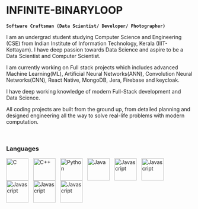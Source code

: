 # INFINITE-BINARYLOOP

**`Software Craftsman (Data Scientist/ Developer/ Photographer)`**

I am an undergrad student studying Computer Science and Engineering (CSE) from Indian Institute of Information Technology, Kerala (IIIT-Kottayam). I have deep passion towards Data Science and aspire to be a Data Scientist and Computer Scientist. 

I am currently working on Full stack projects which includes advanced Machine Learning(ML), Artificial Neural Networks(ANN), Convolution Neural Networks(CNN), React Native, MongoDB, Jera, Firebase and keycloak.

I have deep working knowledge of modern Full-Stack development and Data Science.

All coding projects are built from the ground up, from detailed planning and designed engineering all the way to solve real-life problems with modern computation. 

</br>

 ### Languages

 <img align="left" alt="C" width="60px" style="padding-right:10px;" src="https://cdn.jsdelivr.net/gh/devicons/devicon/icons/c/c-original.svg"/>

<img align="left" alt="C++" width="60px" style="padding-right:10px;" src="https://cdn.jsdelivr.net/gh/devicons/devicon/icons/cplusplus/cplusplus-original.svg"/>

<img align="left" alt="Python" width="60px" style="padding-right:10px;" src="https://cdn.jsdelivr.net/gh/devicons/devicon/icons/python/python-original.svg" />

<img align="left" alt="Java" width="60px" style="padding-right:10px;" src="https://cdn.jsdelivr.net/gh/devicons/devicon/icons/java/java-original.svg" />
 
<img align="left" alt="Javascript" width="60px" style="padding-right:10px;" src="https://cdn.jsdelivr.net/gh/devicons/devicon/icons/javascript/javascript-original.svg" />

<img align="left" alt="Javascript" width="60px" style="padding-right:10px;" src="https://cdn.jsdelivr.net/gh/devicons/devicon/icons/dart/dart-original.svg" />

<img align="left" alt="Javascript" width="60px" style="padding-right:10px;" src="https://cdn.jsdelivr.net/gh/devicons/devicon/icons/html5/html5-original.svg" />

<img align="left" alt="Javascript" width="60px" style="padding-right:10px;" src="https://cdn.jsdelivr.net/gh/devicons/devicon/icons/css3/css3-original.svg" />

<img align="left" alt="Javascript" width="60px" style="padding-right:10px;" src="https://cdn.jsdelivr.net/gh/devicons/devicon/icons/bash/bash-original.svg" />



